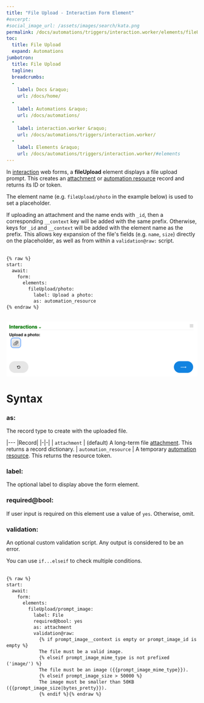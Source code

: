 ```yaml
---
title: "File Upload - Interaction Form Element"
#excerpt: 
#social_image_url: /assets/images/search/kata.png
permalink: /docs/automations/triggers/interaction.worker/elements/fileUpload/
toc:
  title: File Upload
  expand: Automations
jumbotron:
  title: File Upload
  tagline: 
  breadcrumbs:
  -
    label: Docs &raquo;
    url: /docs/home/
  -
    label: Automations &raquo;
    url: /docs/automations/
  -
    label: interaction.worker &raquo;
    url: /docs/automations/triggers/interaction.worker/
  -
    label: Elements &raquo;
    url: /docs/automations/triggers/interaction.worker/#elements
---
```


In [interaction](/docs/automations/triggers/interaction.worker/) web forms, a **fileUpload** element displays a file upload prompt. This creates an [attachment](/docs/records/types/attachment/) or [automation resource](/docs/records/types/automation_resource/) record and returns its ID or token.

The element name (e.g. `fileUpload/photo` in the example below) is used to set a placeholder.

If uploading an attachment and the name ends with `_id`, then a corresponding `__context` key will be added with the same prefix. Otherwise, keys for `_id` and `__context` will be added with the element name as the prefix. This allows key expansion of the file's fields (e.g. `name`, `size`) directly on the placeholder, as well as from within a `validation@raw:` script.

<pre>
<code class="language-cerb">
{% raw %}
start:
  await:
    form:
      elements:
        fileUpload/photo:
          label: Upload a photo:
          as: automation_resource
{% endraw %}
</code>
</pre>

<div class="cerb-screenshot">
<img src="/assets/images/docs/automations/triggers/interaction.worker/elements/fileUpload.png" class="screenshot">
</div>

# Syntax

### as:

The record type to create with the uploaded file.

|---
|Record|
|-|-|
| `attachment` | (default) A long-term file [attachment](/docs/records/types/attachment/). This returns a record dictionary.
| `automation_resource` | A temporary [automation resource](/docs/records/types/automation_resource/). This returns the resource token.

### label:

The optional label to display above the form element.

### required@bool:

If user input is required on this element use a value of `yes`. Otherwise, omit.

### validation:

An optional custom validation script. Any output is considered to be an error.

You can use `if...elseif` to check multiple conditions.

<pre>
<code class="language-cerb">
{% raw %}
start:
  await:
    form:
      elements:
        fileUpload/prompt_image:
          label: File
          required@bool: yes
          as: attachment
          validation@raw:
            {% if prompt_image__context is empty or prompt_image_id is empty %}
            The file must be a valid image.
            {% elseif prompt_image_mime_type is not prefixed ('image/') %}
            The file must be an image ({{prompt_image_mime_type}}).
            {% elseif prompt_image_size > 50000 %}
            The image must be smaller than 50KB ({{prompt_image_size|bytes_pretty}}).
            {% endif %}{% endraw %}
</code>
</pre>